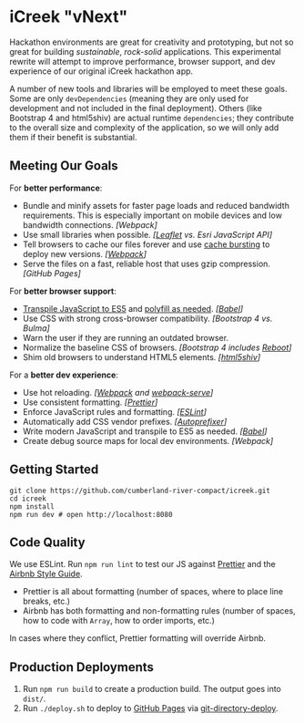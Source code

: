 iCreek "vNext"
==============
Hackathon environments are great for creativity and prototyping, but not so
great for building *sustainable*, *rock-solid* applications. This experimental
rewrite will attempt to improve performance, browser support, and dev
experience of our original iCreek hackathon app.

A number of new tools and libraries will be employed to meet these goals.
Some are only `devDependencies` (meaning they are only used for
development and not included in the final deployment). Others (like
Bootstrap 4 and html5shiv) are actual runtime `dependencies`; they contribute
to the overall size and complexity of the application, so we will only add
them if their benefit is substantial.

## Meeting Our Goals

For **better performance**:

* Bundle and minify assets for faster page loads and reduced bandwidth
  requirements. This is especially important on mobile devices and low
  bandwidth connections. *[Webpack]*
* Use small libraries when possible. *[[Leaflet](http://leafletjs.com/) vs. Esri JavaScript API]*
* Tell browsers to cache our files forever and use
  [cache bursting](https://www.keycdn.com/support/what-is-cache-busting/) to
  deploy new versions. *[[Webpack](https://webpack.js.org/guides/caching/)]*
* Serve the files on a fast, reliable host that uses gzip compression. *[GitHub Pages]*

For **better browser support**:

* [Transpile JavaScript to ES5](https://scotch.io/tutorials/javascript-transpilers-what-they-are-why-we-need-them)
  and [polyfill as needed](https://stackoverflow.com/a/7087370/23566). *[[Babel](https://babeljs.io/)]*
* Use CSS with strong cross-browser compatibility. *[Bootstrap 4 vs. Bulma]*
* Warn the user if they are running an outdated browser.
* Normalize the baseline CSS of browsers. *[Bootstrap 4 includes [Reboot](https://scotch.io/tutorials/a-look-at-bootstrap-4s-new-reset-rebootcss)]*
* Shim old browsers to understand HTML5 elements. *[[html5shiv](https://github.com/aFarkas/html5shiv)]*

For a **better dev experience**:

* Use hot reloading. *[[Webpack](https://webpack.js.org/guides/hot-module-replacement/) and [webpack-serve](https://github.com/webpack-contrib/webpack-serve)]*
* Use consistent formatting. *[[Prettier](https://prettier.io/docs/en/why-prettier.html)]*
* Enforce JavaScript rules and formatting. *[[ESLint](https://eslint.org/)]*
* Automatically add CSS vendor prefixes. *[[Autoprefixer](https://css-tricks.com/autoprefixer/)]*
* Write modern JavaScript and transpile to ES5 as needed. *[[Babel](https://babeljs.io/)]*
* Create debug source maps for local dev environments. *[Webpack]*

## Getting Started
```Shell
git clone https://github.com/cumberland-river-compact/icreek.git
cd icreek
npm install
npm run dev # open http://localhost:8080
```

## Code Quality
We use ESLint. Run `npm run lint` to test our JS against
[Prettier](https://prettier.io/docs/en/why-prettier.html) and the
[Airbnb Style Guide](https://github.com/airbnb/javascript).

* Prettier is all about formatting (number of spaces,
  where to place line breaks, etc.)
* Airbnb has both formatting and non-formatting rules (number of spaces,
  how to code with `Array`, how to order imports, etc.)

In cases where they conflict, Prettier formatting will override Airbnb.

## Production Deployments
1. Run `npm run build` to create a production build. The output goes into
`dist/`.
2. Run `./deploy.sh` to deploy to
[GitHub Pages](https://help.github.com/articles/configuring-a-publishing-source-for-github-pages/)
via [git-directory-deploy](https://github.com/X1011/git-directory-deploy).
